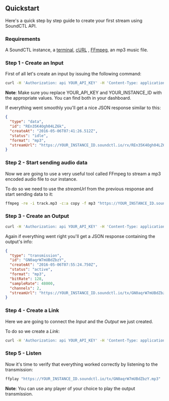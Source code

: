 
</br>
</br>

## Quickstart

Here's a quick step by step guide to create your first stream using SoundCTL API.

### Requirements

A SoundCTL instance, a <a href="https://en.wikipedia.org/wiki/Terminal_emulator" target="_blank">terminal</a>, <a href="https://curl.haxx.se/" target="_blank">cURL</a> , <a href="https://www.ffmpeg.org/" target="_blank">FFmpeg</a>, an mp3 music file.

### Step 1 - Create an Input

First of all let's create an input by issuing the following command:

```sh
curl -H 'Authorization: api YOUR_API_KEY' -H 'Content-Type: application/json' -X POST -d '{"type": "data", "format": "mp3"}' "https://YOUR_INSTANCE_ID.soundctl.io/inputs"
```

**Note**: Make sure you replace YOUR_API_KEY and YOUR_INSTANCE_ID with the appropriate values. You can find both in your dashboard.

If everything went smoothly you'll get a nice JSON response similar to this:

```json
{
  "type": "data",
  "id": "REn35K4Ogh04LZ6k",
  "createAt": "2016-05-06T07:41:26.512Z",
  "status": "idle",
  "format": "mp3",
  "streamUrl": "https://YOUR_INSTANCE_ID.soundctl.io/rx/REn35K4Ogh04LZ6k.mp3"
}
```

### Step 2 - Start sending audio data

Now we are going to use a very useful tool called FFmpeg to stream a mp3 encoded audio file to our instance.

To do so we need to use the *streamUrl* from the previous response and start sending data to it:

```sh
ffmpeg -re -i track.mp3 -c:a copy -f mp3 "https://YOUR_INSTANCE_ID.soundctl.io/rx/REn35K4Ogh04LZ6k.mp3?key=YOUR_API_KEY"
```

### Step 3 - Create an Output

```sh
curl -H 'Authorization: api YOUR_API_KEY' -H 'Content-Type: application/json' -X POST -d '{"type": "transmission", "format": "mp3"}' "https://YOUR_INSTANCE_ID.soundctl.io/outputs"
```

Again if everything went right you'll get a JSON response containing the output's info:

```json
{
  "type": "transmission",
  "id": "GN0aqrW7mUBdZbzY",
  "createAt": "2016-05-06T07:55:24.750Z",
  "status": "active",
  "format": "mp3",
  "bitRate": 128,
  "sampleRate": 48000,
  "channels": 2,
  "streamUrl": "https://YOUR_INSTANCE_ID.soundctl.io/tx/GN0aqrW7mUBdZbzY.mp3"
}
```

### Step 4 - Create a Link

Here we are going to connect the *Input* and the *Output* we just created.

To do so we create a *Link*:

```sh
curl -H 'Authorization: api YOUR_API_KEY' -H 'Content-Type: application/json' -X POST -d '{"src": "REn35K4Ogh04LZ6k", "dst": "GN0aqrW7mUBdZbzY"}' "https://YOUR_INSTANCE_ID.soundctl.io/links"
```

### Step 5 - Listen

Now it's time to verify that everything worked correctly by listening to the transmission:

```sh
ffplay "https://YOUR_INSTANCE_ID.soundctl.io/tx/GN0aqrW7mUBdZbzY.mp3"
```

**Note**: You can use any player of your choice to play the output transmission.
